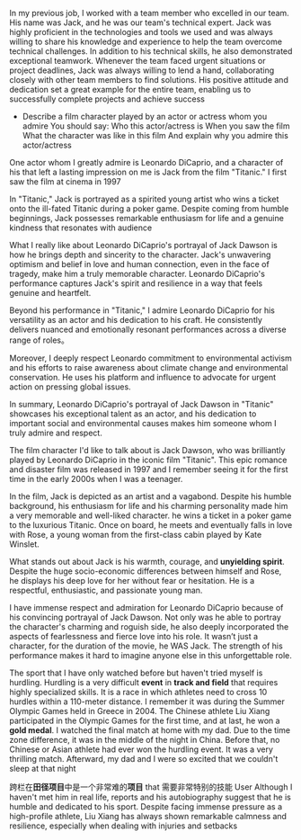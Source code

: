 In my previous job, I worked with a team member who excelled in our team. His name was Jack, and he was our team's technical expert. Jack was highly proficient in the technologies and tools we used and was always willing to share his knowledge and experience to help the team overcome technical challenges. In addition to his technical skills, he also demonstrated exceptional teamwork. Whenever the team faced urgent situations or project deadlines, Jack was always willing to lend a hand, collaborating closely with other team members to find solutions. His positive attitude and dedication set a great example for the entire team, enabling us to successfully complete projects and achieve success

- Describe a film character played by an actor or actress whom you admire
  You should say:
  Who this actor/actress is
  When you saw the film
  What the character was like in this film
  And explain why you admire this actor/actress

One actor whom I greatly admire is Leonardo DiCaprio, and a character of his that left a lasting impression on me is Jack from the film "Titanic." I first saw the film at cinema in 1997

In "Titanic," Jack is portrayed as a spirited young artist who wins a ticket onto the ill-fated Titanic during a poker game. Despite coming from humble beginnings, Jack possesses remarkable enthusiasm for life and a genuine kindness that resonates with audience

What I really like about Leonardo DiCaprio's portrayal of Jack Dawson is how he brings depth and sincerity to the character. Jack's unwavering optimism and belief in love and human connection, even in the face of tragedy, make him a truly memorable character. Leonardo DiCaprio's performance captures Jack's spirit and resilience in a way that feels genuine and heartfelt.

Beyond his performance in "Titanic," I admire Leonardo DiCaprio for his versatility as an actor and his dedication to his craft. He consistently delivers nuanced and emotionally resonant performances across a diverse range of roles。

Moreover, I deeply respect Leonardo commitment to environmental activism and his efforts to raise awareness about climate change and environmental conservation. He uses his platform and influence to advocate for urgent action on pressing global issues.

In summary, Leonardo DiCaprio's portrayal of Jack Dawson in "Titanic" showcases his exceptional talent as an actor, and his dedication to important social and environmental causes makes him someone whom I truly admire and respect.

The film character I'd like to talk about is Jack Dawson, who was brilliantly played by Leonardo DiCaprio in the iconic film "Titanic". This epic romance and disaster film was released in 1997 and I remember seeing it for the first time in the early 2000s when I was a teenager.

In the film, Jack is depicted as an artist and a vagabond. Despite his humble background, his enthusiasm for life and his charming personality made him a very memorable and well-liked character. he wins a ticket in a poker game to the luxurious Titanic. Once on board, he meets and eventually falls in love with Rose, a young woman from the first-class cabin played by Kate Winslet.

What stands out about Jack is his warmth, courage, and **unyielding spirit**. Despite the huge socio-economic differences between himself and Rose, he displays his deep love for her without fear or hesitation. He is a respectful, enthusiastic, and passionate young man.

I have immense respect and admiration for Leonardo DiCaprio because of his convincing portrayal of Jack Dawson. Not only was he able to portray the character's charming and roguish side, he also deeply incorporated the aspects of fearlessness and fierce love into his role. It wasn’t just a character, for the duration of the movie, he WAS Jack. The strength of his performance makes it hard to imagine anyone else in this unforgettable role.

The sport that I have only watched before but haven't tried myself is hurdling.
Hurdling is a very difficult **event** in **track and field** that requires highly specialized skills. It is a race in which athletes need to cross 10 hurdles within a 110-meter distance. I remember it was during the Summer Olympic Games held in Greece in 2004. The Chinese athlete Liu Xiang participated in the Olympic Games for the first time, and at last, he won a **gold medal**. I watched the final match at home with my dad. Due to the time zone difference, it was in the middle of the night in China. Before that, no Chinese or Asian athlete had ever won the hurdling event. It was a very thrilling match. Afterward, my dad and I were so excited that we couldn't sleep at that night

跨栏在**田径项目**中是一个非常难的**项目** that 需要非常特别的技能
User
Although I haven't met him in real life, reports and his autobiography suggest that he is humble and dedicated to his sport. Despite facing immense pressure as a high-profile athlete, Liu Xiang has always shown remarkable calmness and resilience, especially when dealing with injuries and setbacks
